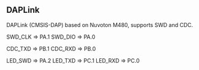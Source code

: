 ## DAPLink
DAPLink (CMSIS-DAP) based on Nuvoton M480, supports SWD and CDC.

SWD_CLK => PA.1
SWD_DIO => PA.0

CDC_TXD => PB.1
CDC_RXD => PB.0

LED_SWD => PA.2
LED_TXD => PC.1
LED_RXD => PC.0
